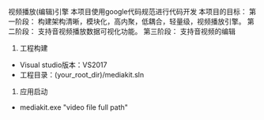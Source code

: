 视频播放(编辑)引擎
本项目使用google代码规范进行代码开发
本项目的目标：
第一阶段：
构建架构清晰，模块化，高内聚，低耦合，轻量级，视频播放引擎。
第二阶段：
支持音视频播放数据可视化功能。
第三阶段：
支持音视频的编辑

1. 工程构建
- Visual studio版本：VS2017
- 工程目录：(your_root_dir)/mediakit.sln
1. 应用启动
- mediakit.exe "video file full path"